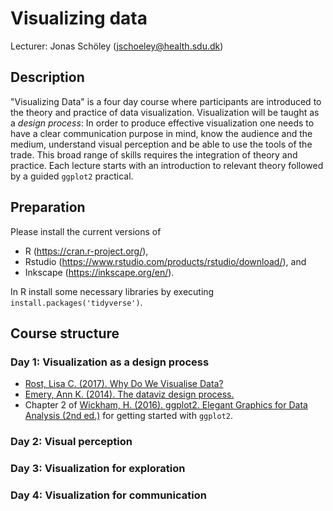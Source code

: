Visualizing data
================

Lecturer: Jonas Schöley (jschoeley@health.sdu.dk)

Description
-----------

"Visualizing Data" is a four day course where participants are introduced to the theory and practice of data visualization. Visualization will be taught as a *design process*: In order to produce effective visualization one needs to have a clear communication purpose in mind, know the audience and the medium, understand visual perception and be able to use the tools of the trade. This broad range of skills requires the integration of theory and practice. Each lecture starts with an introduction to relevant theory followed by a guided `ggplot2` practical.

Preparation
-----------

Please install the current versions of

  - R (https://cran.r-project.org/),
  - Rstudio (https://www.rstudio.com/products/rstudio/download/), and
  - Inkscape (https://inkscape.org/en/).

In R install some necessary libraries by executing `install.packages('tidyverse')`.

Course structure
----------------

### Day 1: **Visualization as a design process**

- [Rost, Lisa C. (2017). Why Do We Visualise Data?](https://lisacharlotterost.github.io/2017/03/10/why-do-we-visualize-data/)
- [Emery, Ann K. (2014). The dataviz design process.](http://annkemery.com/dataviz-design-process/)
- Chapter 2 of [Wickham, H. (2016). ggplot2. Elegant Graphics for Data Analysis (2nd ed.)](https://doi.org/10.1007/978-3-319-24277-4) for getting started with `ggplot2`.

### Day 2: **Visual perception**

### Day 3: **Visualization for exploration**

### Day 4: **Visualization for communication**
